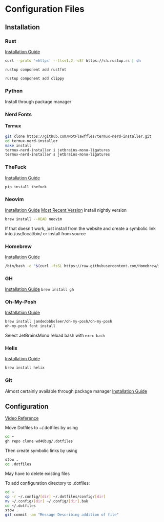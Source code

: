 # Configuration Files

## Installation

### Rust
[Installation Guide](https://www.rust-lang.org/tools/install)
```bash
curl --proto '=https' --tlsv1.2 -sSf https://sh.rustup.rs | sh
```
```bash
rustup component add rustfmt
```
```bash
rustup component add clippy
```

### Python
Install through package manager

### Nerd Fonts

#### Termux
```bash
git clone https://github.com/NotFlawffles/termux-nerd-installer.git
cd termux-nerd-installer
make install
termux-nerd-installer i jetbrains-mono-ligatures
termux-nerd-installer s jetbrains-mono-ligatures
```

### TheFuck
[Installation Guide](https://github.com/nvbn/thefuck?tab=readme-ov-file#installation)
```bash
pip install thefuck
```

### Neovim
[Installation Guide](https://github.com/neovim/neovim/blob/master/INSTALL.md)
[Most Recent Version](https://github.com/neovim/neovim/releases/latest/)
Install nightly version
```bash
brew install --HEAD neovim
```
If that doesn't work, just install from the website and create a symbolic link into /usr/local/bin/ or install from source

### Homebrew
[Installation Guide](https://brew.sh/)
```bash
/bin/bash -c "$(curl -fsSL https://raw.githubusercontent.com/Homebrew/install/HEAD/install.sh)"
```

### GH
[Installation Guide](https://github.com/cli/cli)
```brew install gh```

### Oh-My-Posh
[Installation Guide](https://ohmyposh.dev/docs/installation/linux)
```bash
brew install jandedobbeleer/oh-my-posh/oh-my-posh
oh-my-posh font install
```
Select JetBrainsMono
reload bash with `exec bash`

### Helix
[Installation Guide](https://docs.helix-editor.com/install.html#linux)

```bash
brew install helix
```

### Git
Almost certainly available through package manager
[Installation Guide](https://git-scm.com/downloads)

## Configuration
[Video Reference](https://youtu.be/y6XCebnB9gs?si=iZB0fwRJ_Zbfr7Ip)

Move Dotfiles to ~/.dotfiles by using 
```bash
cd ~
gh repo clone wd40bug/.dotfiles
```
Then create symbolic links by using
```bash
stow .
cd .dotfiles
```

May have to delete existing files

To add configuration directory to .dotfiles:
```bash
cd ~
cp -r ~/.config/[dir] ~/.dotfiles/config/[dir]
mv ~/.config/[dir] ~/.config/[dir].bak
cd ~/.dotfiles
stow .
git commit -am "Message Describing addition of file"
```
